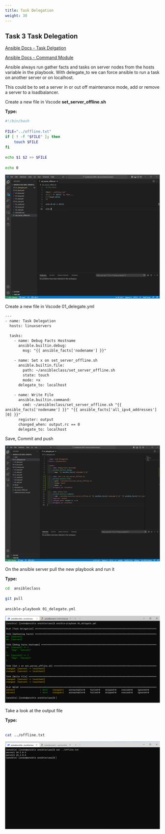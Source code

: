 ```yaml
---
title: Task Delegation
weight: 30
---
```


## Task 3 Task Delegation

[Ansible Docs - Task Delgation](https://docs.ansible.com/ansible/latest/playbook_guide/playbooks_delegation.html)

[Ansible Docs - Command Module](https://docs.ansible.com/ansible/latest/collections/ansible/builtin/command_module.html)

Ansible always run gather facts and tasks on server nodes from the hosts variable in the playbook. With delegate_to we can force ansible to run a task on another server or on localhost.

This could be to set a server in or out off maintenance mode, add or remove a server to a loadbalancer.

Create a new file in Vscode __set_server_offline.sh__

__Type:__

```bash
#!/bin/bash

FILE="../offline.txt"
if [ ! -f "$FILE" ]; then
    touch $FILE
fi

echo $1 $2 >> $FILE

echo 0
```

![Alt text](images/001_bash_script.png?raw=true "bash script")

Create a new file in Vscode 01_delegate.yml

```ansible
---
- name: Task Delegation
  hosts: linuxservers

  tasks:
    - name: Debug Facts Hostname
      ansible.builtin.debug:
        msg: "{{ ansible_facts['nodename'] }}"

    - name: Set x on set_server_offline.sh
      ansible.builtin.file:
        path: ~/ansibleclass/set_server_offline.sh
        state: touch
        mode: +x
      delegate_to: localhost

    - name: Write File
      ansible.builtin.command:
        cmd: ~/ansibleclass/set_server_offline.sh "{{ ansible_facts['nodename'] }}" "{{ ansible_facts['all_ipv4_addresses'][0] }}"
      register: output
      changed_when: output.rc == 0
      delegate_to: localhost

```

Save, Commit and push

![Alt text](images/002_ansible_delegate_code.png?raw=true "ansible delegate playbook")

On the ansible server pull the new playbook and run it

__Type:__

```bash
cd  ansibleclass

git pull

ansible-playbook 01_delegate.yml

```

![Alt text](images/003_ansible_delegate_playbook_run.png?raw=true "ansible delegate playbook run")

Take a look at the output file

__Type:__

```bash

cat ../offline.txt

```

![Alt text](images/004_delegate_playbook_run_cat.png?raw=true "ansible delegate playbook run cat offline.txt")
